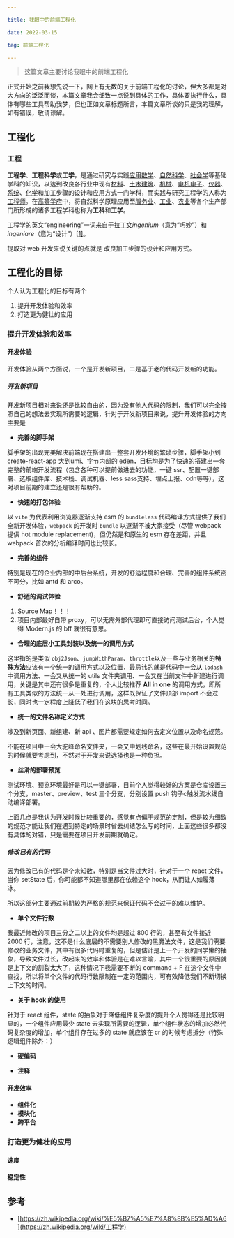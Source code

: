 ```yaml
---

title: 我眼中的前端工程化

date: 2022-03-15

tag: 前端工程化

---
```






> 这篇文章主要讨论我眼中的前端工程化



正式开始之前我想先说一下，网上有无数的关于前端工程化的讨论，但大多都是对大方向的泛泛而谈，本篇文章我会细致一点说到具体的工作，具体要执行什么，具体有哪些工具帮助我梦，但也正如文章标题所言，本篇文章所谈的只是我的理解，如有错误，敬请谅解。



## 工程化

### 工程

**工程学**、**工程科学**或**工学**，是通过研究与实践[应用数学](https://zh.wikipedia.org/wiki/應用數學)、[自然科学](https://zh.wikipedia.org/wiki/自然科學)、[社会学](https://zh.wikipedia.org/wiki/社會學)等基础学科的知识，以达到改良各行业中现有[材料](https://zh.wikipedia.org/wiki/材料)、[土木](https://zh.wikipedia.org/wiki/土木)[建筑](https://zh.wikipedia.org/wiki/建築)、[机械](https://zh.wikipedia.org/wiki/機械)、[电机](https://zh.wikipedia.org/wiki/電機)[电子](https://zh.wikipedia.org/wiki/電子)、[仪器](https://zh.wikipedia.org/wiki/仪器)、[系统](https://zh.wikipedia.org/wiki/系統)、[化学](https://zh.wikipedia.org/wiki/化學)和加工步骤的设计和应用方式一门学科，而实践与研究工程学的人称为[工程师](https://zh.wikipedia.org/wiki/工程師)。在[高等学府](https://zh.wikipedia.org/wiki/高等教育)中，将自然科学原理应用至[服务业](https://zh.wikipedia.org/wiki/服務業)、[工业](https://zh.wikipedia.org/wiki/工業)、[农业](https://zh.wikipedia.org/wiki/農業)等各个生产部门所形成的诸多工程学科也称为**工科**和**工学**。

工程学的英文“engineering”一词来自于[拉丁文](https://zh.wikipedia.org/wiki/拉丁文)*ingenium*（意为“巧妙”）和*ingeniare*（意为“设计”）[[1\]](https://zh.wikipedia.org/wiki/工程学#cite_note-1)。

提取对 web 开发来说关键的点就是 改良加工步骤的设计和应用方式。



## 工程化的目标

个人认为工程化的目标有两个

1. 提升开发体验和效率
2. 打造更为健壮的应用



### 提升开发体验和效率

#### 开发体验

开发体验从两个方面说，一个是开发新项目，二是基于老的代码开发新的功能。

##### 开发新项目

开发新项目相对来说还是比较自由的，因为没有他人代码的限制，我们可以完全按照自己的想法去实现所需要的逻辑，针对于开发新项目来说，提升开发体验的方向主要是



- **完善的脚手架**

脚手架的出现完美解决前端现在搭建出一整套开发环境的繁琐步骤，脚手架小到 create-react-app 大到umi、字节内部的 eden，目标均是为了快速的搭建出一套完整的前端开发流程（包含各种可以提前做进去的功能，一键 ssr、配置一键部署、选取组件库、技术栈、调试机器、less sass支持、埋点上报、cdn等等），这对项目前期的建立还是很有帮助的。



- **快速的打包体验**

以 `vite` 为代表利用浏览器逐渐支持 esm 的 `bundleless` 代码编译方式提供了我们全新开发体验，`webpack` 的开发时 `bundle` 以逐渐不被大家接受（尽管 webpack 提供 hot module replacement)，但仍然是和原生的 esm 存在差距，并且 webpack 首次的分析编译时间也比较长。



- **完善的组件**

特别是现在的企业内部的中后台系统，开发的舒适程度和合理、完善的组件系统密不可分，比如 antd 和 arco。



- **舒适的调试体验**

1. Source Map！！！
2. 项目内部最好自带 proxy，可以无需外部代理即可直接访问测试后台，个人觉得 Modern.js 的 bff 就很有意思。



- **合理的底层小工具封装以及统一的调用方式**

这里指的是类似 `obj2Json`、`jumpWithParam`、`throttle`以及一些与业务相关的**特殊方法**应该有一个统一的调用方式以及位置，最忌讳的就是代码中一会从 `lodash` 中调用方法、一会又从统一的 utils 文件夹调用、一会又在当前文件中新建进行调用，关键是其中还有很多是重复的，个人比较推荐 **All in one** 的调用方式，即所有工具类似的方法统一从一处进行调用，这样既保证了文件顶部 import 不会过长，同时也一定程度上降低了我们在这块的思考时间。



- **统一的文件名称定义方式**

涉及到新页面、新组建、新 api 、图片都需要规定如何去定义位置以及命名规范。

不能在项目中一会大驼峰命名文件夹，一会又中划线命名，这些在最开始设置规范的时候就要考虑到，不然对于开发来说选择也是一种负担。



- **丝滑的部署预览**

测试环境、预览环境最好是可以一键部署，目前个人觉得较好的方案是仓库设置三个分支，master、preview、test 三个分支，分别设置  push 钩子c触发流水线自动编译部署。



上面几点是我认为开发时候比较重要的，感觉有点偏于规范的定制，但是较为细致的规范才能让我们在遇到特定的场景时省去纠结怎么写的时间，上面这些很多都没有具体的对错，只是需要在项目开发前期就确定。



##### 修改已有的代码

因为修改已有的代码是个未知数，特别是当文件过大时，针对于一个 react 文件，当你 setState 后，你可能都不知道哪里都在依赖这个 hook，从而让人如履薄冰。

所以这部分主要通过前期较为严格的规范来保证代码不会过于的难以维护。



- **单个文件行数**

我最近修改的项目三分之二以上的文件均是超过 800 行的，甚至有文件接近 2000 行，注意，这不是什么底层的不需要别人修改的黑魔法文件，这是我们需要修改的业务文件，其中有很多代码时重复的，但是估计是上一个开发的同学懒的抽象，导致文件过长，改起来的效率和体验是在难以言喻，其中一个很重要的原因就是上下文的割裂太大了，这种情况下我需要不断的 command + F 在这个文件中查找，所以将单个文件的代码行数限制在一定的范围内，可有效降低我们不断切换上下文的时间。



- **关于 hook 的使用**

针对于 react 组件，state 的抽象对于降低组件复杂度的提升个人觉得还是比较明显的，一个组件应用最少 state 去实现所需要的逻辑，单个组件状态的增加必然代码复杂度的增加，单个组件存在过多的 state 就应该在 cr 的时候考虑拆分（特殊逻辑组件除外：）



- **硬编码**



- **注释**



#### 开发效率

- **组件化**
- **模块化**
- **跨平台**



### 打造更为健壮的应用

#### 速度

#### 稳定性

















## 参考

- [https://zh.wikipedia.org/wiki/%E5%B7%A5%E7%A8%8B%E5%AD%A6](https://zh.wikipedia.org/wiki/工程学)